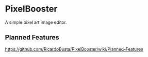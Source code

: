 # PixelBooster

A simple pixel art image editor.

## Planned Features

https://github.com/RicardoBusta/PixelBooster/wiki/Planned-Features
